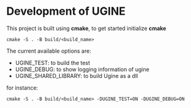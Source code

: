 # Development of UGINE

This project is built using __cmake__, to get started initialize __cmake__

```shell
cmake -S . -B build/<build_name>
```

The current available options are:
- UGINE_TEST: to build the test
- UGINE_DEBUG: to show logging information of ugine
- UGINE_SHARED_LIBRARY: to build Ugine as a dll

for instance:

```shell
cmake -S . -B build/<build_name> -DUGINE_TEST=ON -DUGINE_DEBUG=ON
```
